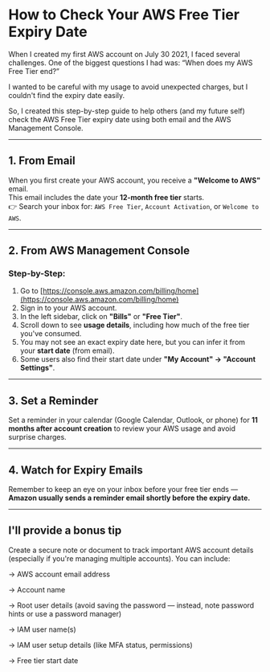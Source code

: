 # How to Check Your AWS Free Tier Expiry Date

When I created my first AWS account on July 30 2021, I faced several challenges. One of the biggest questions I had was:
“When does my AWS Free Tier end?”

I wanted to be careful with my usage to avoid unexpected charges, but I couldn't find the expiry date easily.

So, I created this step-by-step guide to help others (and my future self) check the AWS Free Tier expiry date using both email and the AWS Management Console.


---

## 1. From Email

When you first create your AWS account, you receive a **"Welcome to AWS"** email.  
This email includes the date your **12-month free tier** starts.  
👉 Search your inbox for: `AWS Free Tier`, `Account Activation`, or `Welcome to AWS`.

---

## 2. From AWS Management Console

### Step-by-Step:

1. Go to [https://console.aws.amazon.com/billing/home](https://console.aws.amazon.com/billing/home)
2. Sign in to your AWS account.
3. In the left sidebar, click on **"Bills"** or **"Free Tier"**.
4. Scroll down to see **usage details**, including how much of the free tier you've consumed.
5. You may not see an exact expiry date here, but you can infer it from your **start date** (from email).
6. Some users also find their start date under **"My Account" → "Account Settings"**.

---

## 3. Set a Reminder

Set a reminder in your calendar (Google Calendar, Outlook, or phone) for **11 months after account creation** to review your AWS usage and avoid surprise charges.

---

## 4. Watch for Expiry Emails

Remember to keep an eye on your inbox before your free tier ends —  
**Amazon usually sends a reminder email shortly before the expiry date.**

---

## I'll provide a bonus tip

Create a secure note or document to track important AWS account details (especially if you're managing multiple accounts). You can include:

→ AWS account email address

→ Account name

→ Root user details (avoid saving the password — instead, note password hints or use a password manager)

→ IAM user name(s)

→ IAM user setup details (like MFA status, permissions)

→ Free tier start date

